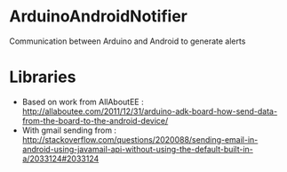 ArduinoAndroidNotifier
======================

Communication between Arduino and Android to generate alerts

Libraries
===================
* Based on work from AllAboutEE : http://allaboutee.com/2011/12/31/arduino-adk-board-how-send-data-from-the-board-to-the-android-device/
* With gmail sending from : http://stackoverflow.com/questions/2020088/sending-email-in-android-using-javamail-api-without-using-the-default-built-in-a/2033124#2033124
